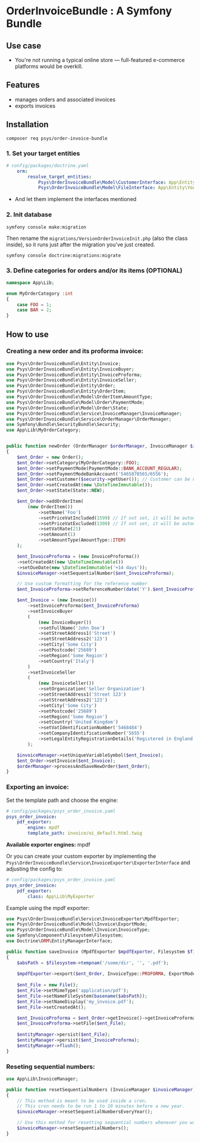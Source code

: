 # OrderInvoiceBundle : A Symfony Bundle
## Use case
- You're not running a typical online store — full-featured e-commerce platforms would be overkill.
## Features
- manages orders and associated invoices
- exports invoices

## Installation

`composer req psys/order-invoice-bundle`

### 1. Set your target entities
``` yaml
# config/packages/doctrine.yaml
    orm:
        resolve_target_entities:                                                              
            Psys\OrderInvoiceBundle\Model\CustomerInterface: App\Entity\YourCustomerEntity
            Psys\OrderInvoiceBundle\Model\FileInterface: App\Entity\YourFileEntity
```
- And let them implement the interfaces mentioned


### 2. Init database

``` command
symfony console make:migration
```
Then rename the `migrations/VersionOrderInvoiceInit.php` (also the class inside), so it runs just after the migration you've just created.
``` command
symfony console doctrine:migrations:migrate
```

### 3. Define categories for orders and/or its items (OPTIONAL)

``` php
namespace App\Lib;

enum MyOrderCategory :int
{
    case FOO = 1;
    case BAR = 2;
}
```


## How to use

### Creating a new order and its proforma invoice:
``` php
use Psys\OrderInvoiceBundle\Entity\Invoice;
use Psys\OrderInvoiceBundle\Entity\InvoiceBuyer;
use Psys\OrderInvoiceBundle\Entity\InvoiceProforma;
use Psys\OrderInvoiceBundle\Entity\InvoiceSeller;
use Psys\OrderInvoiceBundle\Entity\Order;
use Psys\OrderInvoiceBundle\Entity\OrderItem;
use Psys\OrderInvoiceBundle\Model\OrderItem\AmountType;
use Psys\OrderInvoiceBundle\Model\Order\PaymentMode;
use Psys\OrderInvoiceBundle\Model\Order\State;
use Psys\OrderInvoiceBundle\Service\InvoiceManager\InvoiceManager;
use Psys\OrderInvoiceBundle\Service\OrderManager\OrderManager;
use Symfony\Bundle\SecurityBundle\Security;
use App\Lib\MyOrderCategory;


public function newOrder (OrderManager $orderManager, InvoiceManager $invoiceManager, Security $security) : void
{       
    $ent_Order = new Order();
    $ent_Order->setCategory(MyOrderCategory::FOO);
    $ent_Order->setPaymentMode(PaymentMode::BANK_ACCOUNT_REGULAR);
    $ent_Order->setPaymentModeBankAccount('5465878565/6556');
    $ent_Order->setCustomer($security->getUser()); // Customer can be null
    $ent_Order->setCreatedAt(new \DateTimeImmutable());
    $ent_Order->setState(State::NEW);

    $ent_Order->addOrderItem(
        (new OrderItem())
            ->setName('Foo')
            ->setPriceVatIncluded(1599) // If not set, it will be automatically calculated from price exclusive of VAT
            ->setPriceVatExcluded(1300) // If not set, it will be automatically calculated from price inclusive of VAT
            ->setVatRate(21)
            ->setAmount(1)
            ->setAmountType(AmountType::ITEM)
    );

    $ent_InvoiceProforma = (new InvoiceProforma())
    ->setCreatedAt(new \DateTimeImmutable())
    ->setDueDate(new \DateTimeImmutable('+14 days'));
    $invoiceManager->setSequentialNumber($ent_InvoiceProforma);

    // Use custom formatting for the reference number
    $ent_InvoiceProforma->setReferenceNumber(date('Y').$ent_InvoiceProforma->getSequentialNumber());

    $ent_Invoice = (new Invoice())
        ->setInvoiceProforma($ent_InvoiceProforma)
        ->setInvoiceBuyer
        (
            (new InvoiceBuyer())
            ->setFullName('John Doe')
            ->setStreetAddress1('Street')
            ->setStreetAddress2('123')
            ->setCity('Some City')
            ->setPostcode('25689')
            ->setRegion('Some Region')
            ->setCountry('Italy')
        )
        ->setInvoiceSeller
        (
            (new InvoiceSeller())
            ->setOrganization('Seller Organization')
            ->setStreetAddress1('Street 123')
            ->setStreetAddress2('123')
            ->setCity('Some City')
            ->setPostcode('25689')
            ->setRegion('Some Region')
            ->setCountry('United Kingdom')
            ->setVatIdentificationNumber('5468484')
            ->setCompanyIdentificationNumber('5655')
            ->setLegalEntityRegistrationDetails('Registered in England & Wales No. 01234567  ·  Registered office : 1 King’s Road, London SW1')
        );

    $invoiceManager->setUniqueVariableSymbol($ent_Invoice);
    $ent_Order->setInvoice($ent_Invoice);
    $orderManager->processAndSaveNewOrder($ent_Order);
}
```

### Exporting an invoice:
Set the template path and choose the engine:
``` yaml
# config/packages/psys_order_invoice.yaml
psys_order_invoice:
    pdf_exporter:
        engine: mpdf
        template_path: invoice/oi_default.html.twig
```
**Available exporter engines:** mpdf

Or you can create your custom exporter by implementing the `Psys\OrderInvoiceBundle\Service\InvoiceExporter\ExporterInterface` and adjusting the config to:
``` yaml
# config/packages/psys_order_invoice.yaml
psys_order_invoice:
    pdf_exporter:
        class: App\Lib\MyExporter
```

Example using the mpdf exporter:

``` php
use Psys\OrderInvoiceBundle\Service\InvoiceExporter\MpdfExporter;
use Psys\OrderInvoiceBundle\Model\Invoice\ExportMode;
use Psys\OrderInvoiceBundle\Model\Invoice\InvoiceType;
use Symfony\Component\Filesystem\Filesystem;
use Doctrine\ORM\EntityManagerInterface;

public function saveInvoice (MpdfExporter $mpdfExporter, Filesystem $filesystem, Order $ent_Order, EntityManagerInterface $entityManager) : void
{
    $absPath = $filesystem->tempnam('/some/dir', '', '.pdf'); 
    
    $mpdfExporter->export($ent_Order, InvoiceType::PROFORMA, ExportMode::FILE, '', $absPath);
    
    $ent_File = new File();
    $ent_File->setMimeType('application/pdf');
    $ent_File->setNameFileSystem(basename($absPath));
    $ent_File->setNameDisplay('my_invoice.pdf');
    $ent_File->setCreatedAt();

    $ent_InvoiceProforma = $ent_Order->getInvoice()->getInvoiceProforma();
    $ent_InvoiceProforma->setFile($ent_File);
    
    $entityManager->persist($ent_File);
    $entityManager->persist($ent_InvoiceProforma);
    $entityManager->flush();
}
```

### Reseting sequential numbers:
``` php
use App\Lib\InvoiceManager;

public function resetSequentialNumbers (InvoiceManager $invoiceManager) : void
{       
    // This method is meant to be used inside a cron. 
    // This cron needs to be run 1 to 10 minutes before a new year.
    $invoiceManager->resetSequentialNumbersEveryYear();

    // Use this method for resetting sequential numbers whenever you want.
    $invoiceManager->resetSequentialNumbers();
}
```